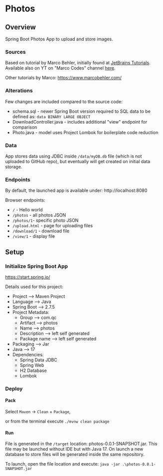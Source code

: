 # Photos

## Overview

Spring Boot Photos App to upload and store images.

### Sources

Based on tutorial by Marco Behler, initially found at 
[JetBrains Tutorials](https://www.jetbrains.com/idea/guide/tutorials/marco-codes-spring-boot/).
Available also on YT on "Marco Codes" channel [here](https://www.youtube.com/watch?v=QuvS_VLbGko).

Other tutorials by Marco: https://www.marcobehler.com/

### Alterations

Few changes are included compared to the source code:
* schema.sql - newer Spring Boot version required to SQL data to be defined as: `data BINARY LARGE OBJECT`
* DownloadController.java - includes additional "view" endpoint for comparison
* Photo.java - model uses Project Lombok for boilerplate code reduction

### Data

App stores data using JDBC inside `/data/myDB.db` file (which is not uploaded to GitHub repo),
but eventually will get created on initial data storage.

### Endpoints

By default, the launched app is available under: http://localhost:8080  

Browser endpoints:

* `/` - Hello world
* `/photos` - all photos JSON
* `/photos/1`- specific photo JSON
* `/upload.html` - page for uploading files
* `/download/1` - download file
* `/view/1` - display file

## Setup

### Initialize Spring Boot App

https://start.spring.io/

Details used for this project:
* Project --> Maven Project
* Language --> Java
* Spring Boot --> 2.7.5
* Project Metadata:
  * Group --> com.qc
  * Artifact --> photos
  * Name --> photos
  * Description --> left self generated
  * Package name --> left self generated
* Packaging --> Jar
* Java --> 17
* Dependencies:
  * Spring Data JDBC
  * Spring Web
  * H2 Database
  * Lombok

### Deploy

#### Pack

Select `Maven` -> `Clean` + `Package`, 

or from the terminal execute `./mvnw clean package`

#### Run

File is generated in the `/target` location: photos-0.0.1-SNAPSHOT.jar. 
This file may be launched without IDE but with Java 17. 
On launch a new database to store files will be generated inside the same repository.

To launch, open the file location and execute: `java -jar .\photos-0.0.1-SNAPSHOT.jar`